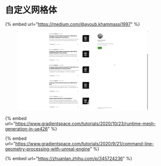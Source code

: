 # 自定义网格体

{% embed url="https://medium.com/@ayoub.khammassi1997" %}

<figure><img src="../../.gitbook/assets/image.png" alt=""><figcaption></figcaption></figure>

{% embed url="https://www.gradientspace.com/tutorials/2020/10/23/runtime-mesh-generation-in-ue426" %}

{% embed url="https://www.gradientspace.com/tutorials/2020/9/21/command-line-geometry-processing-with-unreal-engine" %}

{% embed url="https://zhuanlan.zhihu.com/p/345724236" %}
